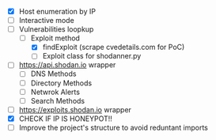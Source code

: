 - [X] Host enumeration by IP
- [ ] Interactive mode
- [ ] Vulnerabilities loopkup
  - [ ] Exploit method
    - [X] findExploit (scrape cvedetails.com for PoC)
    - [ ] Exploit class for shodanner.py
- [ ] https://api.shodan.io wrapper
  - [ ] DNS Methods
  - [ ] Directory Methods
  - [ ] Netwrok Alerts
  - [ ] Search Methods
- [ ] https://exploits.shodan.io wrapper
- [X] CHECK IF IP IS HONEYPOT!!
- [ ] Improve the project's structure to avoid reduntant imports
